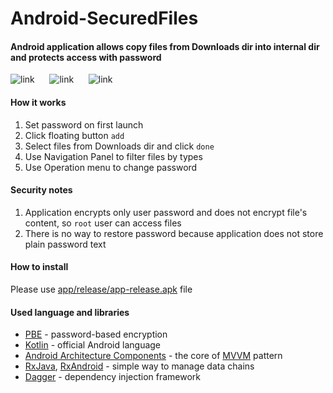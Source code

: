 # Android-SecuredFiles

#### Android application allows copy files from Downloads dir into internal dir and protects access with password

![link](../../../img/blob/master/sfiles/pass_screen.png) &nbsp;&nbsp;&nbsp;&nbsp; ![link](../../../img/blob/master/sfiles/nav_drawer.png) &nbsp;&nbsp;&nbsp;&nbsp; ![link](../../../img/blob/master/sfiles/main_screen.png)

#### How it works

1. Set password on first launch 
2. Click floating button `add`
3. Select files from Downloads dir and click `done`
4. Use Navigation Panel to filter files by types
5. Use Operation menu to change password

#### Security notes

1. Application encrypts only user password and does not encrypt file's content, so `root` user can access files
2. There is no way to restore password because application does not store plain password text

#### How to install

Please use [app/release/app-release.apk](./app/release/app-release.apk) file

#### Used language and libraries
 * [PBE](http://www.crypto-it.net/eng/theory/pbe.html) - password-based encryption
 * [Kotlin](https://kotlinlang.org/docs/tutorials/kotlin-android.html) - official Android language
 * [Android Architecture Components](https://developer.android.com/topic/libraries/architecture/index.html) - the core of [MVVM](https://en.wikipedia.org/wiki/Model%E2%80%93view%E2%80%93viewmodel) pattern 
 * [RxJava](https://github.com/ReactiveX/RxJava), [RxAndroid](https://github.com/ReactiveX/RxAndroid) - simple way to manage data chains
 * [Dagger](https://google.github.io/dagger/) - dependency injection framework
